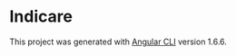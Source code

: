 # Indicare

This project was generated with [Angular CLI](https://github.com/angular/angular-cli) version 1.6.6.

